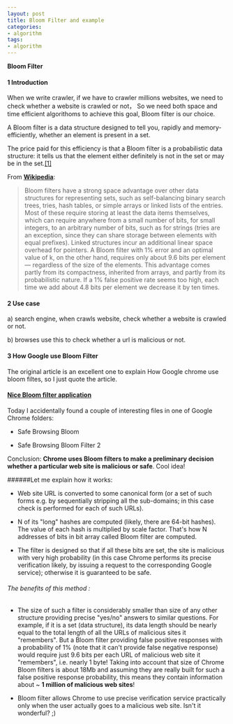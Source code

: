 ```yaml
---
layout: post  
title: Bloom Filter and example   
categories:  
- algorithm  
tags:    
- algorithm
---   
```

 
**Bloom Filter**


#### 1 Introduction 
 When we write crawler,  if we have to crawler millions websites,  we need to check whether a website is crawled or not，
 So we need both space and time efficient algorithoms to achieve this goal, Bloom filter is our choice.

A Bloom filter is a data structure designed to tell you, rapidly and memory-efficiently, whether an element is present in a set.

The price paid for this efficiency is that a Bloom filter is a probabilistic data structure: it tells us that the element either definitely is not in the set or may be in the set.[[1]](http://billmill.org/bloomfilter-tutorial/)

From **[Wikipedia](http://en.wikipedia.org/wiki/Bloom_filter)**:

> Bloom filters have a strong space advantage over other data structures for representing sets, such as self-balancing binary search trees, tries, hash tables, or simple arrays or linked lists of the entries. Most of these require storing at least the data items themselves, which can require anywhere from a small number of bits, for small integers, to an arbitrary number of bits, such as for strings (tries are an exception, since they can share storage between elements with equal prefixes). Linked structures incur an additional linear space overhead for pointers. A Bloom filter with 1% error and an optimal value of k, on the other hand, requires only about 9.6 bits per element — regardless of the size of the elements. This advantage comes partly from its compactness, inherited from arrays, and partly from its probabilistic nature. If a 1% false positive rate seems too high, each time we add about 4.8 bits per element we decrease it by ten times.
> 
 
#### 2 Use case
  a) search engine, when crawls website, check whether a website is crawled or not.

  b) browses use this to check whether a url is malicious or not.


#### 3 How Google use Bloom Filter

The original article is an excellent one to explain How Google chrome use bloom filtes, so I just quote the article.

####  [Nice Bloom filter application](http://blog.alexyakunin.com/2010/03/nice-bloom-filter-application.html)

Today I accidentally found a couple of interesting files in one of Google Chrome folders:    

*    Safe Browsing Bloom   
 
* Safe Browsing Bloom Filter 2


Conclusion: **Chrome uses Bloom filters to make a preliminary decision whether a particular web site is malicious or safe**. Cool idea!


######Let me explain how it works:

*  Web site URL is converted to some canonical form (or a set of such forms e.g. by sequentially stripping all the sub-domains; in this case check is performed for each of such URLs).

*  N of its "long" hashes are computed (likely, there are 64-bit hashes).
The value of each hash is multiplied by scale factor. That's how N addresses of bits in bit array called Bloom filter are computed.

* The filter is designed so that if all these bits are set, the site is malicious with very high probability (in this case Chrome performs its precise verification likely, by issuing a request to the corresponding Google service); otherwise it is guaranteed to be safe.

###### The benefits of this method :

*   The size of such a filter is considerably smaller than size of any other structure providing precise "yes/no" answers to similar questions. For example, if it is a set (data structure), its data length should be nearly equal to the total length of all the URLs of malicious sites it "remembers". But a Bloom filter providing false positive responses with a probability of 1% (note that it can't provide false negative response) would require just 9.6 bits per each URL of malicious web site it "remembers", i.e. nearly 1 byte! Taking into account that size of Chrome Bloom filters is about 18Mb and assuming they are really built for such a false positive response probability, this means they contain information about ~ **1 million of malicious web sites**!

*  Bloom filter allows Chrome to use precise verification service practically only when the user actually goes to a malicious web site. Isn't it wonderful? ;)



